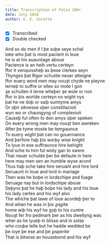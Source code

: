```yaml
---
title: Transcription of folio 160r
date: July 2018
author: G. E. Saretto
---
```


- [x] Transcribed
- [x] Double checked

And so do men if I þe soþe seye schal  
loke who þat is most pacient in loue  
he is at his auauntage aboue  
Pacience is an heih vertu certeyn  
ffor it venquissheþ as þese clerkes seyn  
Thynges þat Rigor schulde neuer atteigne  
ffor euery word men may nouȝt chyde ne pleyne  
lerneþ to suffre or elles so mote I gon  
ȝe schullen it lerne wheþer ȝe wole or non  
ffor in þis worlde certeyn no wight nys  
þat he ne doþ or saiþ sumtyme amys  
Or oþir siknesse oþer constillacion̄  
wyn wo or chaungyng of complexion̄  
Causeþ ful often to don amys oþer speken  
On euery wrong men may nouȝt ben awreken  
After þe tyme moste be temꝑaunce  
To euery wight þat can no gouernance  
And þerfore haþ þis worþy wise knight  
To lyue in ese suffraunce hire behight  
And sche to him ful wisly gan to swere  
That neuer schulde þer be defaute in here  
here may men sen an humble wyse acord  
Thus haþ sche take hire seruan̄t and hire lord  
Seruaunt in loue and lord in mariage  
Then was he boþe in lordschipe and ẜuage  
Seruage nay but in lordschipe aboue  
Seþyns þat he haþ boþe his lady and his loue  
his lady certes and his wyf also  
The whiche þat lawe of loue acordeþ þer to  
And whan he was in þis ꝓsꝑite  
home wiþ his wyf he goþ to his cuntre  
Nouȝt fer fro pedmark þer as his dwellyng was  
wher as he lyueþ in blisse and in solas  
who couþe telle but he hadde wedded be  
þe ioye þe ese and þe ꝓsperite  
That is bitwixe an housebond and his wyf  
